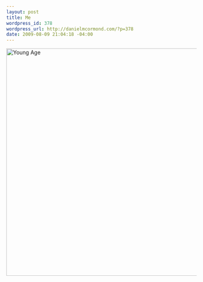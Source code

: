 ```yaml
--- 
layout: post
title: Me
wordpress_id: 378
wordpress_url: http://danielmcormond.com/?p=378
date: 2009-08-09 21:04:18 -04:00
---
```

<img class="alignnone size-full wp-image-379" title="Young Age" src="http://danielmcormond.com/wp-content/uploads/2009/08/youngster.jpg" alt="Young Age" width="800" height="600" />
